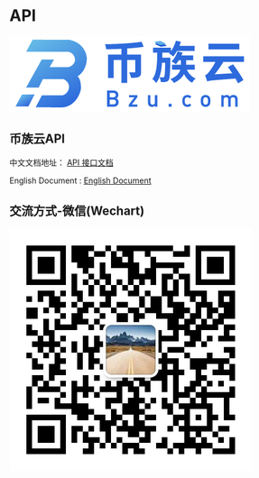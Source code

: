 # API

![](./images/logo.png)

## 币族云API ##

中文文档地址： <a href="https://github.com/bizuyun/API/wiki/">API 接口文档</a>

English Document : <a href="https://github.com/bizuyun/API/blob/master/docs/English_Home.md">English Document </a>

## 交流方式-微信(Wechart)
![](./images/wechart.jpg)
